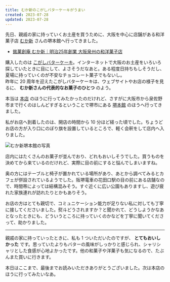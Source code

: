 ```yaml
---
title: むか新のこがしバターケーキがうまい
created: 2023-07-28
updated: 2023-07-28
---
```


先日、親戚の家に持っていくお土産を買うために、大阪を中心に店舗がある和洋菓子店 [むか新](https://www.mukashin.com/) さんの堺本館へ行ってきました。

- [銘菓創庵 むか新｜明治25年創業 大阪泉州の和洋菓子店](https://www.mukashin.com/)

購入したのは [こがしバターケーキ](https://www.mukashin.com/view/category/ct66)。インターネットで大阪のお土産をいろいろ探していたときに目にして、よさそうだなあと。ある程度日持ちもしそうだし、夏場に持っていくのが不安なチョコレート菓子でもないし。  
昨年に 20 周年を迎えたこがしバターケーキは、ウェブサイトやお店の様子を見るに、 **むか新さんの代表的なお菓子のひとつ** のよう。

本当は [本店](https://info.mukashin.com/shop/izumisano/) のほうに行ってみたかったのだけれど、さすがに大阪市から泉佐野市まで行くのはしんどすぎるということで堺市にある [堺本館](https://info.mukashin.com/shop/sakai/) のほうへ行ってきました。

私がお店へ到着したのは、開店の時間から 10 分ほど経った頃でした。ちょうどお店の方が入り口にのぼり旗を設置しているところで、軽く会釈をして店内へ入りました。

![むか新堺本館の写真](b0aa1ae7-6ae6-4f2e-ce46-aa85175b3200)

店内にはたくさんのお菓子が並んでおり、どれもおいしそうでした。買うものを決めてから来ているのだけれど、実際に目の前にすると悩んでしまいますね。

奥の方にはテーブルと椅子が置かれている場所があり、あとから調べてみるとカフェが併設されているようでした。阪堺電車の花田口駅の目の前にある店舗なので、時間帯によっては結構混みそう。すぐ近くに広い公園もありますし、遊び疲れた家族連れが訪れたりとかもありそう。

お店の方はとても親切で、コミュニケーション能力が足りない私に対しても丁寧に接してくださいました。熨斗どうされますか？と聞かれて、どうしようかなあとなったときにも、どういうところに持っていくのかなどを丁寧に聞いてくださって、助かりました。

---

親戚の家に持っていったときに、私も 1 ついただいたのですが、 **とてもおいしかった** です。思っていたよりもバターの風味がしっかりと感じられ、シャリシャリとした食感が心地よかったです。他の和菓子や洋菓子も気になるので、たぶんまた買いに行きます。

本日はここまで、最後までお読みいただきありがとうございました。次は本店のほうに行ってみたいなあ。
